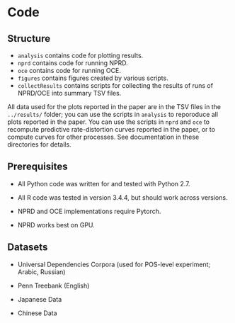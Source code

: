 # Code

## Structure

* `analysis` contains code for plotting results.
* `nprd` contains code for running NPRD.
* `oce` contains code for running OCE.
* `figures` contains figures created by various scripts.
* `collectResults` contains scripts for collecting the results of runs of NPRD/OCE into summary TSV files.

All data used for the plots reported in the paper are in the TSV files in the `../results/` folder; you can use the scripts in `analysis` to reporoduce all plots reported in the paper.
You can use the scripts in `nprd` and `oce` to recompute predictive rate-distortion curves reported in the paper, or to compute curves for other processes.
See documentation in these directories for details.

## Prerequisites

* All Python code was written for and tested with Python 2.7.

* All R code was tested in version 3.4.4, but should work across versions.

* NPRD and OCE implementations require Pytorch.

* NPRD works best on GPU.

## Datasets

* Universal Dependencies Corpora (used for POS-level experiment; Arabic, Russian)

* Penn Treebank (English)

* Japanese Data

* Chinese Data

